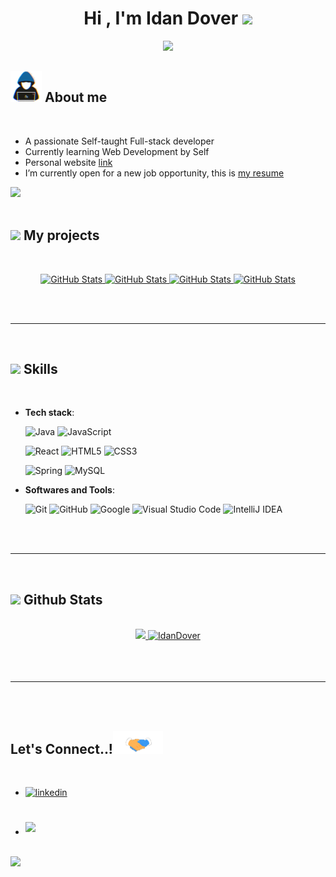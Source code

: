 
<h1 align="center"><b>Hi , I'm Idan Dover </b><img src="https://media.giphy.com/media/hvRJCLFzcasrR4ia7z/giphy.gif" width="35"></h1>
<p align="center">
  <a href="https://github.com/DenverCoder1/readme-typing-svg"><img src="https://readme-typing-svg.herokuapp.com?font=Time+New+Roman&color=cyan&size=25&center=true&vCenter=true&width=600&height=100&lines=Love+to+code..&hearts;++;Passionate+Full-stack+Developer,;Active+Learner/Researcher,;Love+to+learn+new+stuffs..<3"></a>
</p>


	
## <picture><img src = "https://github.com/0xAbdulKhalid/0xAbdulKhalid/raw/main/assets/mdImages/about_me.gif" width = 50px></picture> **About me**

<br>

- A passionate Self-taught Full-stack developer
- Currently learning Web Development by Self
- Personal website [link](https://idan-dover.netlify.app/)
- I’m currently open for a new job opportunity, this is [my resume](https://resume.io/r/75EZdzrFb)


<img src="https://user-images.githubusercontent.com/73097560/115834477-dbab4500-a447-11eb-908a-139a6edaec5c.gif"><br><br>

  ## <picture><img src = "https://github.com/7oSkaaa/7oSkaaa/blob/main/Images/Software_Tools.gif?raw=true" width = 50px></picture> **My projects**
	
  <br>
  <p align="center">
	<a href="https://github.com/IdanDover/chip-chip-javascript">
      		<img src="https://github-readme-stats.vercel.app/api/pin/?username=IdanDover&repo=chip-chip-javascript&theme=tokyonight" alt="GitHub Stats" />
    	</a>
	<a href="https://github.com/IdanDover/Coupon-System-Spring">
      		<img src="https://github-readme-stats.vercel.app/api/pin/?username=IdanDover&repo=Coupon-System-Spring&theme=tokyonight" alt="GitHub Stats" />
    	</a>
    	<a href="https://github.com/IdanDover/fast-react-pizza">
      		<img src="https://github-readme-stats.vercel.app/api/pin/?username=IdanDover&repo=fast-react-pizza&theme=tokyonight" alt="GitHub Stats" />
    	</a>
    	<a href="https://github.com/IdanDover/forkify">
      		<img src="https://github-readme-stats.vercel.app/api/pin/?username=IdanDover&repo=forkify&theme=tokyonight" alt="GitHub Stats" />
	</a>
  </p>
<br>
<br>

-----

<br>

## <img src="https://media2.giphy.com/media/QssGEmpkyEOhBCb7e1/giphy.gif?cid=ecf05e47a0n3gi1bfqntqmob8g9aid1oyj2wr3ds3mg700bl&rid=giphy.gif" width ="25"><b> Skills</b>
<br>

<p align="center">

- **Tech stack**:
    
    ![Java](https://img.shields.io/badge/Java-ED8B00?style=plastic&logo=java&logoColor=white)
    ![JavaScript](https://img.shields.io/badge/JavaScript%20-%23F7DF1E.svg?style=plastic&logo=javascript&logoColor=black)
  
   ![React](https://img.shields.io/badge/react-%2320232a.svg?style=plastic&logo=react&logoColor=%2361DAFB)
   ![HTML5](https://img.shields.io/badge/HTML5%20-%23E34F26.svg?style=plastic&logo=html5&logoColor=white)
   ![CSS3](https://img.shields.io/badge/CSS%20-%231572B6.svg?style=plastic&logo=css3&logoColor=white)

    ![Spring](https://img.shields.io/badge/spring-%236DB33F.svg?style=plastic&logo=spring&logoColor=white)
    ![MySQL](https://img.shields.io/badge/mysql-%2300f.svg?style=plastic&logo=mysql&logoColor=white)
    

- **Softwares and Tools**:

    ![Git](https://img.shields.io/badge/git-%23F05033.svg?style=plastic&logo=git&logoColor=white)
    ![GitHub](https://img.shields.io/badge/github-%23121011.svg?style=plastic&logo=github&logoColor=white)
    ![Google](https://img.shields.io/badge/google-%234285F4.svg?style=plastic&logo=google&logoColor=white)
    ![Visual Studio Code](https://img.shields.io/badge/Visual%20Studio%20Code-0078d7.svg?style=plastic&logo=visual-studio-code&logoColor=white)
    ![IntelliJ IDEA](https://img.shields.io/badge/IntelliJIDEA-000000.svg?style=plastic&logo=intellij-idea&logoColor=white)




</p>

<br>
<br>

-----

<br>


## <img src="https://media.giphy.com/media/iY8CRBdQXODJSCERIr/giphy.gif" width="35"><b> Github Stats </b>
<br>

<div align="center">

<a href="https://github.com/IdanDover/">
  <img src="https://github-readme-stats.vercel.app/api?username=IdanDover&include_all_commits=true&count_private=true&show_icons=true&line_height=20&title_color=7A7ADB&icon_color=2234AE&text_color=D3D3D3&bg_color=0,000000,130F40" width="450"/>
  <img src="https://github-readme-stats.vercel.app/api/top-langs?username=IdanDover&show_icons=true&locale=en&layout=compact&line_height=20&title_color=7A7ADB&icon_color=2234AE&text_color=D3D3D3&bg_color=0,000000,130F40" width="375"  alt="IdanDover"/>

</a>
</div>

<br>
<br>
<br>

-----

<br>
<br>

## <b> Let's Connect..!</b><img src="https://github.com/0xAbdulKhalid/0xAbdulKhalid/raw/main/assets/mdImages/handshake.gif" width ="80">
<br>
<div align='left'>

<ul>

<li>
<a href="https://linkedin.com/in/idan-dover" target="_blank">
<img src="https://img.shields.io/badge/linkedin:  Idan_Dover-%2300acee.svg?color=405DE6&style=flat-square&logo=linkedin&logoColor=white" alt=linkedin style="margin-bottom: 5px;"/>
</a>
</li>

<br>

<br>

<li>
<a href="mailto:idan.dava@gmail.com" target="_blank">
<img src="https://img.shields.io/badge/gmail:  Idan_Dover-%23EA4335.svg?style=flat-square&logo=gmail&logoColor=white" t=mail style="margin-bottom: 5px;" />
</a>
</li>
	
</ul>
</div>

<br>
<img src="https://user-images.githubusercontent.com/73097560/115834477-dbab4500-a447-11eb-908a-139a6edaec5c.gif">
<br>
<br>
<br>
